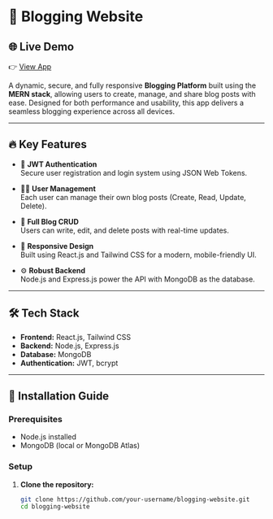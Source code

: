 # 📝 Blogging Website

## 🌐 Live Demo  
👉 [View App](https://bloggingwebsite05.netlify.app/)

A dynamic, secure, and fully responsive **Blogging Platform** built using the **MERN stack**, allowing users to create, manage, and share blog posts with ease. Designed for both performance and usability, this app delivers a seamless blogging experience across all devices.

---

## 🔥 Key Features

- 🔐 **JWT Authentication**  
  Secure user registration and login system using JSON Web Tokens.

- 🧑‍💼 **User Management**  
  Each user can manage their own blog posts (Create, Read, Update, Delete).

- 📝 **Full Blog CRUD**  
  Users can write, edit, and delete posts with real-time updates.

- 📱 **Responsive Design**  
  Built using React.js and Tailwind CSS for a modern, mobile-friendly UI.

- ⚙️ **Robust Backend**  
  Node.js and Express.js power the API with MongoDB as the database.

---

## 🛠 Tech Stack

- **Frontend:** React.js, Tailwind CSS  
- **Backend:** Node.js, Express.js  
- **Database:** MongoDB  
- **Authentication:** JWT, bcrypt

---

## 🚀 Installation Guide

### Prerequisites
- Node.js installed
- MongoDB (local or MongoDB Atlas)

### Setup

1. **Clone the repository:**
   ```bash
   git clone https://github.com/your-username/blogging-website.git
   cd blogging-website
